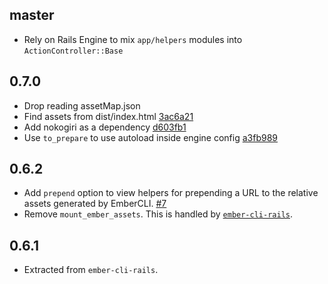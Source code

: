 master
------

* Rely on Rails Engine to mix `app/helpers` modules into
  `ActionController::Base`

0.7.0
-----

* Drop reading assetMap.json
* Find assets from dist/index.html [3ac6a21][]
* Add nokogiri as a dependency [d603fb1][]
* Use `to_prepare` to use autoload inside engine config [a3fb989][]

[0b0687a]: https://github.com/seanpdoyle/ember-cli-rails-assets/commit/0b0687a25756cbe706639a8a06b9f1d4781b9e30
[3ac6a21]: https://github.com/seanpdoyle/ember-cli-rails-assets/commit/3ac6a21e8ebcced6b507a3f80bb96a1d6f1f9a76
[d603fb1]: https://github.com/seanpdoyle/ember-cli-rails-assets/commit/d603fb126b49427a281ff8629855f945c6df9cc7
[a3fb989]: https://github.com/seanpdoyle/ember-cli-rails-assets/commit/a3fb98943a21c521b1e227d3b8887adacba5f52c

0.6.2
-----

* Add `prepend` option to view helpers for prepending a URL to the relative
  assets generated by EmberCLI. [#7]
* Remove `mount_ember_assets`. This is handled by
  [`ember-cli-rails`][ember-cli-rails#386].

[#7]: https://github.com/seanpdoyle/ember-cli-rails-assets/pull/7
[ember-cli-rails#386]: https://github.com/thoughtbot/ember-cli-rails/pull/386

0.6.1
-----

* Extracted from `ember-cli-rails`.
